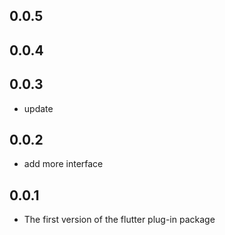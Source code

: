 ## 0.0.5

## 0.0.4

## 0.0.3

 - update

## 0.0.2

 - add more interface

## 0.0.1

 - The first version of the flutter plug-in package

